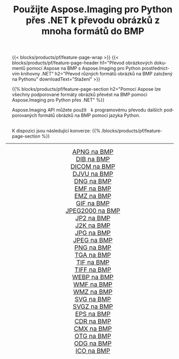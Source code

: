 ﻿---
title: Použijte Aspose.Imaging pro Python přes .NET k převodu obrázků z mnoha formátů do BMP 
weight: 3920
url: /cs/python-net/conversion/to/bmp/ 
lang: cs
langdirlevel: 2
locales: zh-hans,ja,it,ru,de,es,fr,nl,id,lt,pl,pt,vi,tr,ko,zh-hant,ar,hi,th,sv,cs,uk,he
description: Aspose.Imaging pro Python přes knihovnu .NET můžete použít k převodu z různých formátů do BMP
---

{{< blocks/products/pf/feature-page-wrap >}}
{{< blocks/products/pf/feature-page-header h1="Převod obrázkových dokumentů pomocí Aspose na BMP s Aspose.Imaging pro Python prostřednictvím knihovny .NET" h2="Převod různých formátů obrázků na BMP založený na Pythonu" downloadText="Stažení" >}}


{{% blocks/products/pf/feature-page-section  h2="Pomocí Aspose lze všechny podporované formáty obrázků převést na BMP pomocí Aspose.Imaging pro Python přes .NET" %}}
<p align=justify>Aspose.Imaging API můžete použít   k programovému převodu dalších podporovaných formátů obrázků na BMP pomocí jazyka Python.</p>
<br/>
K dispozici jsou následující konverze:
{{% /blocks/products/pf/feature-page-section %}}
<div class="container-fluid productfamilypage bg-gray">
    <div class="convertypes bg-gray agp-content section">
        <div class="container">
		<hr style="margin-left:-20px;"/>
		<div class="row other-converters" style="gap: 10px;font-size: 19px;text-align:center;">
		    <div class='col-md-2 other-converter remove-lp remove-rp'><a href="/imaging/cs/python-net/conversion/apng-to-bmp/" style="padding:15px;">APNG na BMP</a></div>
<div class='col-md-2 other-converter remove-lp remove-rp'><a href="/imaging/cs/python-net/conversion/dib-to-bmp/" style="padding:15px;">DIB na BMP</a></div>
<div class='col-md-2 other-converter remove-lp remove-rp'><a href="/imaging/cs/python-net/conversion/dicom-to-bmp/" style="padding:15px;">DICOM na BMP</a></div>
<div class='col-md-2 other-converter remove-lp remove-rp'><a href="/imaging/cs/python-net/conversion/djvu-to-bmp/" style="padding:15px;">DJVU na BMP</a></div>
<div class='col-md-2 other-converter remove-lp remove-rp'><a href="/imaging/cs/python-net/conversion/dng-to-bmp/" style="padding:15px;">DNG na BMP</a></div>
<div class='col-md-2 other-converter remove-lp remove-rp'><a href="/imaging/cs/python-net/conversion/emf-to-bmp/" style="padding:15px;">EMF na BMP</a></div>
<div class='col-md-2 other-converter remove-lp remove-rp'><a href="/imaging/cs/python-net/conversion/emz-to-bmp/" style="padding:15px;">EMZ na BMP</a></div>
<div class='col-md-2 other-converter remove-lp remove-rp'><a href="/imaging/cs/python-net/conversion/gif-to-bmp/" style="padding:15px;">GIF na BMP</a></div>
<div class='col-md-2 other-converter remove-lp remove-rp'><a href="/imaging/cs/python-net/conversion/jpeg2000-to-bmp/" style="padding:15px;">JPEG2000 na BMP</a></div>
<div class='col-md-2 other-converter remove-lp remove-rp'><a href="/imaging/cs/python-net/conversion/jp2-to-bmp/" style="padding:15px;">JP2 na BMP</a></div>
<div class='col-md-2 other-converter remove-lp remove-rp'><a href="/imaging/cs/python-net/conversion/j2k-to-bmp/" style="padding:15px;">J2K na BMP</a></div>
<div class='col-md-2 other-converter remove-lp remove-rp'><a href="/imaging/cs/python-net/conversion/jpg-to-bmp/" style="padding:15px;">JPG na BMP</a></div>
<div class='col-md-2 other-converter remove-lp remove-rp'><a href="/imaging/cs/python-net/conversion/jpeg-to-bmp/" style="padding:15px;">JPEG na BMP</a></div>
<div class='col-md-2 other-converter remove-lp remove-rp'><a href="/imaging/cs/python-net/conversion/png-to-bmp/" style="padding:15px;">PNG na BMP</a></div>
<div class='col-md-2 other-converter remove-lp remove-rp'><a href="/imaging/cs/python-net/conversion/tga-to-bmp/" style="padding:15px;">TGA na BMP</a></div>
<div class='col-md-2 other-converter remove-lp remove-rp'><a href="/imaging/cs/python-net/conversion/tif-to-bmp/" style="padding:15px;">TIF na BMP</a></div>
<div class='col-md-2 other-converter remove-lp remove-rp'><a href="/imaging/cs/python-net/conversion/tiff-to-bmp/" style="padding:15px;">TIFF na BMP</a></div>
<div class='col-md-2 other-converter remove-lp remove-rp'><a href="/imaging/cs/python-net/conversion/webp-to-bmp/" style="padding:15px;">WEBP na BMP</a></div>
<div class='col-md-2 other-converter remove-lp remove-rp'><a href="/imaging/cs/python-net/conversion/wmf-to-bmp/" style="padding:15px;">WMF na BMP</a></div>
<div class='col-md-2 other-converter remove-lp remove-rp'><a href="/imaging/cs/python-net/conversion/wmz-to-bmp/" style="padding:15px;">WMZ na BMP</a></div>
<div class='col-md-2 other-converter remove-lp remove-rp'><a href="/imaging/cs/python-net/conversion/svg-to-bmp/" style="padding:15px;">SVG na BMP</a></div>
<div class='col-md-2 other-converter remove-lp remove-rp'><a href="/imaging/cs/python-net/conversion/svgz-to-bmp/" style="padding:15px;">SVGZ na BMP</a></div>
<div class='col-md-2 other-converter remove-lp remove-rp'><a href="/imaging/cs/python-net/conversion/eps-to-bmp/" style="padding:15px;">EPS na BMP</a></div>
<div class='col-md-2 other-converter remove-lp remove-rp'><a href="/imaging/cs/python-net/conversion/cdr-to-bmp/" style="padding:15px;">CDR na BMP</a></div>
<div class='col-md-2 other-converter remove-lp remove-rp'><a href="/imaging/cs/python-net/conversion/cmx-to-bmp/" style="padding:15px;">CMX na BMP</a></div>
<div class='col-md-2 other-converter remove-lp remove-rp'><a href="/imaging/cs/python-net/conversion/otg-to-bmp/" style="padding:15px;">OTG na BMP</a></div>
<div class='col-md-2 other-converter remove-lp remove-rp'><a href="/imaging/cs/python-net/conversion/odg-to-bmp/" style="padding:15px;">ODG na BMP</a></div>
<div class='col-md-2 other-converter remove-lp remove-rp'><a href="/imaging/cs/python-net/conversion/ico-to-bmp/" style="padding:15px;">ICO na BMP</a></div>
                </div>
        </div>
    </div>
</div>
<br/>

